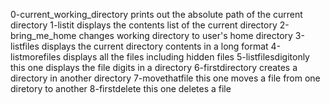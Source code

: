 0-current_working_directory prints out the absolute path of the current directory
1-listit displays the contents list of the current directory
2-bring_me_home changes working directory to user's home directory
3-listfiles displays the current directory contents in a long format
4-listmorefiles displays all the files including hidden files
5-listfilesdigitonly this one displays the file digits in a directory
6-firstdirectory creates a directory in another directory
7-movethatfile this one moves a file from one diretory to another
8-firstdelete this one deletes a file
